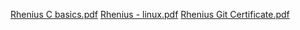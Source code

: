[Rhenius C basics.pdf](https://github.com/rheniuss/M1_Module1/files/8311332/Rhenius.C.basics.pdf)
[Rhenius - linux.pdf](https://github.com/rheniuss/M1_Module1/files/8311334/Rhenius.-.linux.pdf)
[Rhenius Git Certificate.pdf](https://github.com/rheniuss/M1_Module1/files/8311337/Rhenius.Git.Certificate.pdf)
